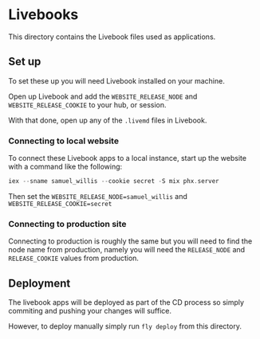 # Livebooks

This directory contains the Livebook files used as applications.

## Set up

To set these up you will need Livebook installed on your machine.

Open up Livebook and add the `WEBSITE_RELEASE_NODE` and
`WEBSITE_RELEASE_COOKIE` to your hub, or session.

With that done, open up any of the `.livemd` files in Livebook.

### Connecting to local website

To connect these Livebook apps to a local instance, start up the website with a
command like the following:

```elixir
iex --sname samuel_willis --cookie secret -S mix phx.server
```

Then set the `WEBSITE_RELEASE_NODE=samuel_willis` and
`WEBSITE_RELEASE_COOKIE=secret`

### Connecting to production site

Connecting to production is roughly the same but you will need to find the node
name from production, namely you will need the `RELEASE_NODE` and
`RELEASE_COOKIE` values from production.

## Deployment

The livebook apps will be deployed as part of the CD process so simply commiting
and pushing your changes will suffice.

However, to deploy manually simply run `fly deploy` from this directory.
